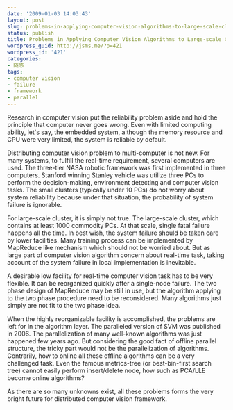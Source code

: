 ```yaml
---
date: '2009-01-03 14:03:43'
layout: post
slug: problems-in-applying-computer-vision-algorithms-to-large-scale-cluster
status: publish
title: Problems in Applying Computer Vision Algorithms to Large-scale Cluster
wordpress_guid: http://jsms.me/?p=421
wordpress_id: '421'
categories:
- 随感
tags:
- computer vision
- failure
- framework
- parallel
---
```


Research in computer vision put the reliability problem aside and hold the principle that computer never goes wrong. Even with limited computing ability, let's say, the embedded system, although the memory resource and CPU were very limited, the system is reliable by default.

Distributing computer vision problem to multi-computer is not new. For many systems, to fulfill the real-time requirement, several computers are used. The three-tier NASA robotic framework was first implemented in three computers. Stanford winning Stanley vehicle was utilize three PCs to perform the decision-making, environment detecting and computer vision tasks. The small clusters (typically under 10 PCs) do not worry about system reliability because under that situation, the probability of system failure is ignorable.

For large-scale cluster, it is simply not true. The large-scale cluster, which contains at least 1000 commodity PCs. At that scale, single fatal failure happens all the time. In best wish, the system failure should be taken care by lower facilities. Many training process can be implemented by MapReduce like mechanism which should not be worried about. But as large part of computer vision algorithm concern about real-time task, taking account of the system failure in local implementation is inevitable.

A desirable low facility for real-time computer vision task has to be very flexible. It can be reorganized quickly after a single-node failure. The two phase design of MapReduce may be still in use, but the algorithm applying to the two phase procedure need to be reconsidered. Many algorithms just simply are not fit to the two phase idea.

When the highly reorganizable facility is accomplished, the problems are left for in the algorithm layer. The paralleled version of SVM was published in 2006. The parallelization of many well-known algorithms was just happened few years ago. But considering the good fact of offline parallel structure, the tricky part would not be the parallelization of algorithms. Contrarily, how to online all these offline algorithms can be a very challenged task. Even the famous metrics-tree (or best-bin-first search tree) cannot easily perform insert/delete node, how such as PCA/LLE become online algorithms?

As there are so many unknowns exist, all these problems forms the very bright future for distributed computer vision framework.
